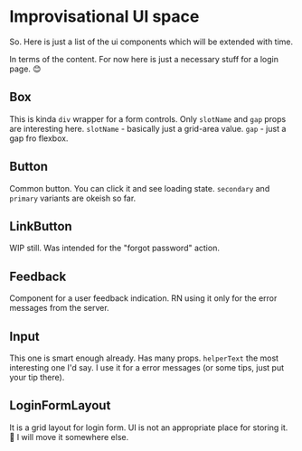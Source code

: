 # Improvisational UI space

So. Here is just a list of the ui components which will be extended with time.

In terms of the content. For now here is just a necessary stuff for a login page. 😊

## Box

This is kinda `div` wrapper for a form controls. Only `slotName` and `gap` props are interesting here.
`slotName` - basically just a grid-area value. `gap` - just a gap fro flexbox.

## Button

Common button. You can click it and see loading state. `secondary` and `primary` variants are okeish so far.

## LinkButton

WIP still. Was intended for the "forgot password" action.

## Feedback

Component for a user feedback indication. RN using it only for the error messages from the server.

## Input

This one is smart enough already. Has many props. `helperText` the most interesting one I'd say.
I use it for a error messages (or some tips, just put your tip there).

## LoginFormLayout

It is a grid layout for login form. UI is not an appropriate place for storing it. 🤔
I will move it somewhere else.

